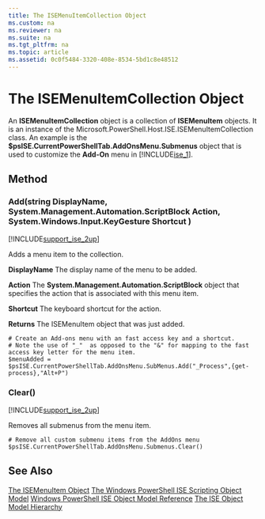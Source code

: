 ```yaml
---
title: The ISEMenuItemCollection Object
ms.custom: na
ms.reviewer: na
ms.suite: na
ms.tgt_pltfrm: na
ms.topic: article
ms.assetid: 0c0f5484-3320-408e-8534-5bd1c8e48512
---
```

# The ISEMenuItemCollection Object
  An **ISEMenuItemCollection** object is a collection of **ISEMenuItem** objects. It is an instance of the Microsoft.PowerShell.Host.ISE.ISEMenuItemCollection class. An example is the **$psISE.CurrentPowerShellTab.AddOnsMenu.Submenus** object that is used to customize the **Add\-On** menu in [!INCLUDE[ise_1](../Token/ise_1_md.md)].

## Method

### Add\(string DisplayName, System.Management.Automation.ScriptBlock Action, System.Windows.Input.KeyGesture Shortcut \)
 [!INCLUDE[support_ise_2up](../Token/support_ise_2up_md.md)]

 Adds a menu item to the collection.

 **DisplayName**
 The display name of the menu to be added.

 **Action**
 The **System.Management.Automation.ScriptBlock** object that specifies the action that is associated with this menu item.

 **Shortcut**
 The keyboard shortcut for the action.

 **Returns**
 The ISEMenuItem object that was just added.

```
# Create an Add-ons menu with an fast access key and a shortcut.
# Note the use of "_"  as opposed to the "&" for mapping to the fast access key letter for the menu item.
$menuAdded = $psISE.CurrentPowerShellTab.AddOnsMenu.SubMenus.Add("_Process",{get-process},"Alt+P")
```

### Clear\(\)
 [!INCLUDE[support_ise_2up](../Token/support_ise_2up_md.md)]

 Removes all submenus from the menu item.

```
# Remove all custom submenu items from the AddOns menu
$psISE.CurrentPowerShellTab.AddOnsMenu.Submenus.Clear()

```

## See Also
 [The ISEMenuItem Object](../Topic/The-ISEMenuItem-Object.md) 
 [The Windows PowerShell ISE Scripting Object Model](../Topic/The-Windows-PowerShell-ISE-Scripting-Object-Model.md) 
 [Windows PowerShell ISE Object Model Reference](../Topic/Windows-PowerShell-ISE-Object-Model-Reference.md) 
 [The ISE Object Model Hierarchy](../Topic/The-ISE-Object-Model-Hierarchy.md)

  